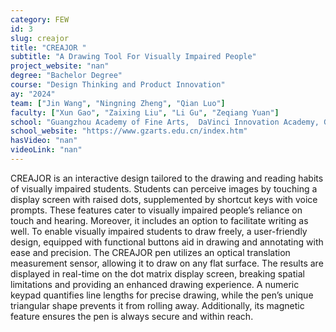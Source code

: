 ```yaml
---
category: FEW
id: 3
slug: creajor
title: "CREAJOR "
subtitle: "A Drawing Tool For Visually Impaired People"
project_website: "nan"
degree: "Bachelor Degree"
course: "Design Thinking and Product Innovation"
ay: "2024"
team: ["Jin Wang", "Ningning Zheng", "Qian Luo"]
faculty: ["Xun Gao", "Zaixing Liu", "Li Gu", "Zeqiang Yuan"]
school: "Guangzhou Academy of Fine Arts,  DaVinci Innovation Academy, Guangzhou, China"
school_website: "https://www.gzarts.edu.cn/index.htm"
hasVideo: "nan"
videoLink: "nan"
---
```


CREAJOR is an interactive design tailored to the drawing and reading habits of visually impaired students. Students can perceive images by touching a display screen with raised dots, supplemented by shortcut keys with voice prompts. These features cater to visually impaired people’s reliance on touch and hearing. Moreover, it includes an option to facilitate writing as well. To enable visually impaired students to draw freely, a user-friendly design, equipped with functional buttons aid in drawing and annotating with ease and precision. The CREAJOR pen utilizes an optical translation measurement sensor, allowing it to draw on any flat surface. The results are displayed in real-time on the dot matrix display screen, breaking spatial limitations and providing an enhanced drawing experience. A numeric keypad quantifies line lengths for precise drawing, while the pen’s unique triangular shape prevents it from rolling away. Additionally, its magnetic feature ensures the pen is always secure and within reach.
